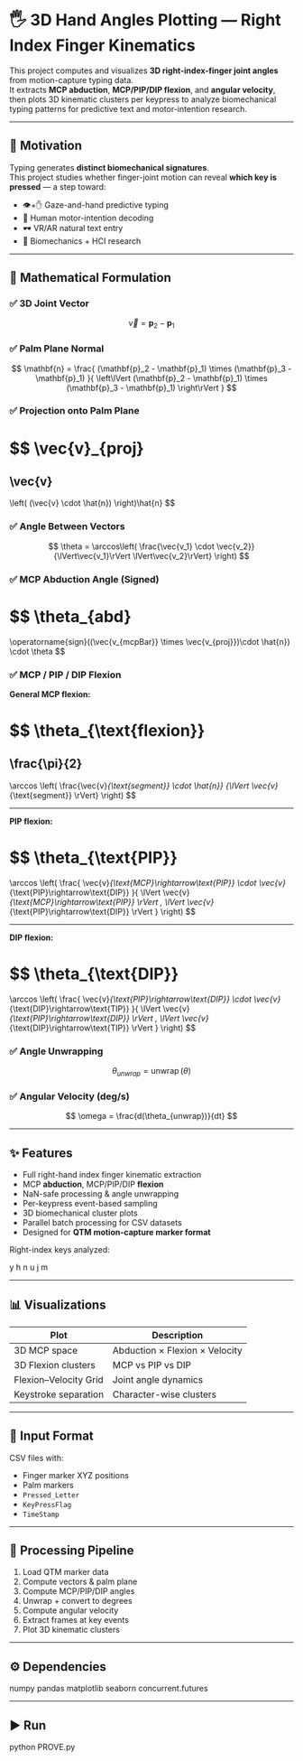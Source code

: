 # 🖐️ 3D Hand Angles Plotting — Right Index Finger Kinematics

This project computes and visualizes **3D right-index-finger joint angles** from motion-capture typing data.  
It extracts **MCP abduction**, **MCP/PIP/DIP flexion**, and **angular velocity**, then plots 3D kinematic clusters per keypress to analyze biomechanical typing patterns for predictive text and motor-intention research.

---

## 🧠 Motivation

Typing generates **distinct biomechanical signatures**.  
This project studies whether finger-joint motion can reveal **which key is pressed** — a step toward:

- 👁️+✋ Gaze-and-hand predictive typing  
- 🧠 Human motor-intention decoding  
- 🕶️ VR/AR natural text entry  
- 🧵 Biomechanics + HCI research  

---

## 📐 Mathematical Formulation

### ✅ 3D Joint Vector

$$
\vec{v} = \mathbf{p}_2 - \mathbf{p}_1
$$

### ✅ Palm Plane Normal

$$
\mathbf{n} =
\frac{
(\mathbf{p}_2 - \mathbf{p}_1) \times (\mathbf{p}_3 - \mathbf{p}_1)
}{
\left\lVert (\mathbf{p}_2 - \mathbf{p}_1) \times (\mathbf{p}_3 - \mathbf{p}_1) \right\rVert
}
$$

### ✅ Projection onto Palm Plane

$$
\vec{v}_{proj}
=
\vec{v}
-
\left( (\vec{v} \cdot \hat{n}) \right)\hat{n}
$$

### ✅ Angle Between Vectors

$$
\theta =
\arccos\left(
\frac{\vec{v_1} \cdot \vec{v_2}}
{\lVert\vec{v_1}\rVert \lVert\vec{v_2}\rVert}
\right)
$$

### ✅ MCP Abduction Angle (Signed)

$$
\theta_{abd}
=
\operatorname{sign}((\vec{v_{mcpBar}} \times \vec{v_{proj}})\cdot \hat{n})
\cdot
\theta
$$
### ✅ MCP / PIP / DIP Flexion

**General MCP flexion:**

$$
\theta_{\text{flexion}}
=
\frac{\pi}{2}
-
\arccos
\left(
\frac{\vec{v}_{\text{segment}} \cdot \hat{n}}
{\lVert \vec{v}_{\text{segment}} \rVert}
\right)
$$

---

**PIP flexion:**

$$
\theta_{\text{PIP}}
=
\arccos
\left(
\frac{
\vec{v}_{\text{MCP}\rightarrow\text{PIP}}
\cdot
\vec{v}_{\text{PIP}\rightarrow\text{DIP}}
}{
\lVert \vec{v}_{\text{MCP}\rightarrow\text{PIP}} \rVert
\,
\lVert \vec{v}_{\text{PIP}\rightarrow\text{DIP}} \rVert
}
\right)
$$

---

**DIP flexion:**

$$
\theta_{\text{DIP}}
=
\arccos
\left(
\frac{
\vec{v}_{\text{PIP}\rightarrow\text{DIP}}
\cdot
\vec{v}_{\text{DIP}\rightarrow\text{TIP}}
}{
\lVert \vec{v}_{\text{PIP}\rightarrow\text{DIP}} \rVert
\,
\lVert \vec{v}_{\text{DIP}\rightarrow\text{TIP}} \rVert
}
\right)
$$


### ✅ Angle Unwrapping

$$
\theta_{unwrap} = \operatorname{unwrap}(\theta)
$$

### ✅ Angular Velocity (deg/s)

$$
\omega = \frac{d(\theta_{unwrap})}{dt}
$$

---

## ✨ Features

- Full right-hand index finger kinematic extraction  
- MCP **abduction**, MCP/PIP/DIP **flexion**  
- NaN-safe processing & angle unwrapping  
- Per-keypress event-based sampling  
- 3D biomechanical cluster plots  
- Parallel batch processing for CSV datasets  
- Designed for **QTM motion-capture marker format**

Right-index keys analyzed:

y h n u j m

---

## 📊 Visualizations

| Plot | Description |
|------|-------------|
3D MCP space | Abduction × Flexion × Velocity  
3D Flexion clusters | MCP vs PIP vs DIP  
Flexion–Velocity Grid | Joint angle dynamics  
Keystroke separation | Character-wise clusters  

---

## 📂 Input Format

CSV files with:

- Finger marker XYZ positions  
- Palm markers  
- `Pressed_Letter`  
- `KeyPressFlag`  
- `TimeStamp`  

---

## 🧵 Processing Pipeline

1. Load QTM marker data  
2. Compute vectors & palm plane  
3. Compute MCP/PIP/DIP angles  
4. Unwrap + convert to degrees  
5. Compute angular velocity  
6. Extract frames at key events  
7. Plot 3D kinematic clusters  

---

## ⚙️ Dependencies

numpy
pandas
matplotlib
seaborn
concurrent.futures

---

## ▶️ Run

python PROVE.py
